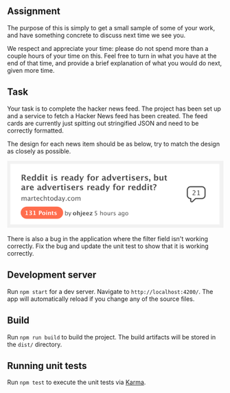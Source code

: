 ## Assignment

The purpose of this is simply to get a small sample of some of your work, and have something
concrete to discuss next time we see you.

We respect and appreciate your time: please do not spend more than a couple hours of your time on this.
Feel free to turn in what you have at the end of that time, and provide a brief explanation of what
you would do next, given more time.

## Task

Your task is to complete the hacker news feed. The project has been set up and a service to fetch a
Hacker News feed has been created. The feed cards are currently just spitting out stringified JSON
and need to be correctly formatted.

The design for each news item should be as below, try to match the design as closely as possible.

<img src="card-mock.png">

There is also a bug in the application where the filter field isn't working correctly. Fix the bug
and update the unit test to show that it is working correctly.

## Development server

Run `npm start` for a dev server. Navigate to `http://localhost:4200/`. The app will automatically
reload if you change any of the source files.

## Build

Run `npm run build` to build the project. The build artifacts will be stored in the `dist/`
directory.

## Running unit tests

Run `npm test` to execute the unit tests via [Karma](https://karma-runner.github.io).
